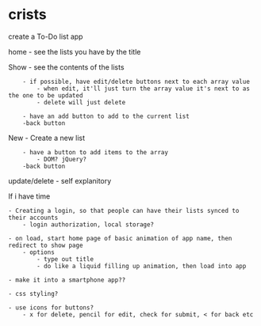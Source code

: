 # crists

create a To-Do list app

home - see the lists you have by the title

Show - see the contents of the lists

        - if possible, have edit/delete buttons next to each array value
            - when edit, it'll just turn the array value it's next to as the one to be updated
            - delete will just delete
        
        - have an add button to add to the current list
        -back button

New - Create a new list

        - have a button to add items to the array
            - DOM? jQuery?
        -back button


update/delete - self explanitory

If i have time 

    - Creating a login, so that people can have their lists synced to their accounts
        - login authorization, local storage?

    - on load, start home page of basic animation of app name, then redirect to show page
        - options
            - type out title
            - do like a liquid filling up animation, then load into app

    - make it into a smartphone app?? 
    
    - css styling?

    - use icons for buttons?
        - x for delete, pencil for edit, check for submit, < for back etc